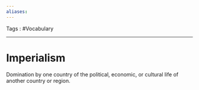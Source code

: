 ```yaml
---
aliases: 
---
```

Tags : #Vocabulary 
___
# Imperialism
Domination by one country of the political, economic, or cultural life of another country or region.